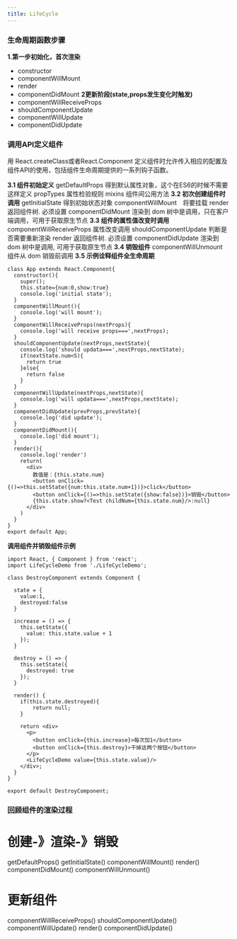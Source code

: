 ```yaml
---
title: LifeCycle
---
```


### 生命周期函数步骤

**1.第一步初始化，首次渲染**
- constructor
- componentWillMount
- render
- componentDidMount
**2更新阶段(state,props发生变化时触发)**
- componentWillReceiveProps
- shouldComponentUpdate
- componentWillUpdate
- componentDidUpdate


### 调用API定义组件

用 React.createClass或者React.Component 定义组件时允许传入相应的配置及组件API的使用，包括组件生命周期提供的一系列钩子函数。

**3.1 组件初始定义**
getDefaultProps 得到默认属性对象，这个在ES6的时候不需要这样定义
propTypes 属性检验规则
mixins 组件间公用方法
**3.2 初次创建组件时调用**
getInitialState 得到初始状态对象
componentWillMount　将要挂载
render 返回组件树. 必须设置
componentDidMount 渲染到 dom 树中是调用，只在客户端调用，可用于获取原生节点
**3.3 组件的属性值改变时调用**
componentWillReceiveProps 属性改变调用
shouldComponentUpdate 判断是否需要重新渲染
render 返回组件树. 必须设置
componentDidUpdate 渲染到 dom 树中是调用, 可用于获取原生节点
**3.4 销毁组件**
componentWillUnmount 组件从 dom 销毁前调用
**3.5 示例诠释组件全生命周期**
```
class App extends React.Component{
  constructor(){
    super();
    this.state={num:0,show:true}
    console.log('initial state');
  }
  componentWillMount(){
    console.log('will mount');
  }
  componentWillReceiveProps(nextProps){
    console.log('will receive props===',nextProps);
  }
  shouldComponentUpdate(nextProps,nextState){
    console.log('should updata===',nextProps,nextState);
    if(nextState.num<5){
      return true
    }else{
      return false
    }
  }
  componentWillUpdate(nextProps,nextState){
    console.log('will updata===',nextProps,nextState);
  }
  componentDidUpdate(prevProps,prevState){
    console.log('did update');
  }
  componentDidMount(){
    console.log('did mount');
  }
  render(){
    console.log('render')
    return(
      <div>
        数值是：{this.state.num}
        <button onClick={()=>this.setState({num:this.state.num+1})}>click</button>
        <button onClick={()=>this.setState({show:false})}>销毁</button>
        {this.state.show?<Test childNum={this.state.num}/>:null}
      </div>
    )
  }
}
export default App;
```

**调用组件并销毁组件示例**
```
import React, { Component } from 'react';
import LifeCycleDemo from './LifeCycleDemo';

class DestroyComponent extends Component {

  state = {
    value:1,
    destroyed:false
  }

  increase = () => {
    this.setState({
      value: this.state.value + 1
    });
  }

  destroy = () => {
    this.setState({
      destroyed: true
    });
  }

  render() {
    if(this.state.destroyed){
        return null;
    }

    return <div>
      <p>
        <button onClick={this.increase}>每次加1</button>
        <button onClick={this.destroy}>干掉这两个按钮</button>
      </p>
      <LifeCycleDemo value={this.state.value}/>
    </div>;
  }
}

export default DestroyComponent;
```
### 回顾组件的渲染过程

# 创建-》渲染-》销毁

getDefaultProps()
getInitialState()
componentWillMount()
render()
componentDidMount()
componentWillUnmount()

# 更新组件

componentWillReceiveProps()
shouldComponentUpdate()
componentWillUpdate()
render()
componentDidUpdate()
